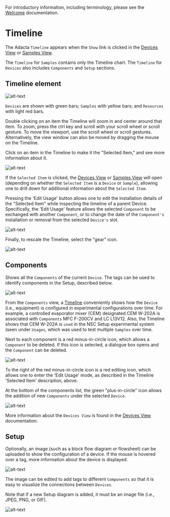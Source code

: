 For introductory information, including terminology, please see the [Welcome](/doc/WELCOME) documentation.

# Timeline

The Adacta `Timeline` appears when the `Show` link is clicked in the [Devices View](/doc/DEVICES) or [Samples View](/doc/SAMPLES).

The `Timeline` for `Samples` contains only the Timeline chart. The `Timeline` for `Devices` also includes `Components` and `Setup` sections.

## Timeline element

![alt-text](docs/images/Timeline.png)

`Devices` are shown with green bars; `Samples` with yellow bars; and `Resources` with light red bars.

Double clicking on an item the Timeline will zoom in and center around that item. To zoom, press the ctrl key and scroll with your scroll wheel or scroll gesture. To move the viewport, use the scroll wheel or scroll gestures. Alternatively, the view window can also be moved by dragging the mouse on the Timeline.

Click on an item in the Timeline to make it the "Selected Item," and see more information about it.

![alt-text](docs/images/Timeline-Device-SelectedItem.png)

If the `Selected Item` is clicked, the [Devices View](/doc/DEVICES) or [Samples View](/doc/SAMPLES) will open (depending on whether the `Selected Item` is a `Device` or `Sample`), allowing one to drill down for additional information about the `Selected Item`.

Pressing the 'Edit Usage' button allows one to edit the installation details of the "Selected Item" while inspecting the timeline of a parent Device. Specifically, the 'Edit Usage' feature allows the selected `Component` to be exchanged with another `Component`, or to change the date of the `Component's` installation or removal from the selected `Device's` slot.

![alt-text](docs/images/Devices-Components-Edit.png)

Finally, to rescale the Timeline, select the "gear" icon.

![alt-text](docs/images/Timeline-Rescale.png)

## Components

Shows all the `Components` of the current `Device`. The tags can be used to identify components in the Setup, described below.

![alt-text](docs/images/Devices-Components.png)

From the `Components` view, a [Timeline](/doc/TIMELINE) conveniently shows how the `Device` (i.e., equipment) is configured in experimental configurations over time. For example, a controlled evaporator mixer (CEM) designated CEM W-202A is associated with `Components` MFC F-200CV and LC L13V12. Also, the Timeline shows that CEM W-202A is `used` in the NSC Setup experimental system (seen under `Usages`, which was used to test multiple `Samples` over time.

Next to each component is a red minus-in-circle icon, which allows a `Component` to be deleted. If this icon is selected, a dialogue box opens and the `Component` can be deleted.

![alt-text](docs/images/Devices-Components-Remove.png)

To the right of the red minus-in-circle icon is a red editing icon, which allows one to enter the 'Edit Usage' mode, as described in the Timeline 'Selected Item' description, above.

At the bottom of the components list, the green "plus-in-circle" icon allows the addition of new `Components` under the selected `Device`.

![alt-text](docs/images/Devices-Components-Add.png)

More information about the `Devices View` is found in the [Devices View](/doc/DEVICES) documentation.

## Setup

Optionally, an image (such as a block flow diagram or flowsheet) can be uploaded to show the configuration of a device. If the mouse is hovered over a tag, more information about the device is displayed.

![alt-text](docs/images/Devices-Setup.png)

The image can be edited to add tags to different `Components` so that it is easy to visualize the connections between `Devices`.

Note that if a new Setup diagram is added, it must be an image file (i.e., JPEG, PNG, or GIF).

![alt-text](docs/images/Devices-Setup-Edit.png)
